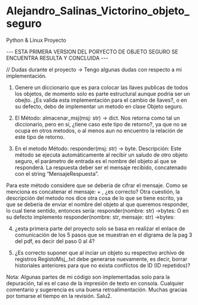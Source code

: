 # Alejandro_Salinas_Victorino_objeto_seguro
Python &amp; Linux Proyecto

--- ESTA PRIMERA VERSION DEL PORYECTO DE OBJETO SEGURO SE ENCUENTRA RESULTA Y CONCLUIDA ---


// Dudas durante el proyecto -> Tengo algunas dudas con respecto a mi implementación. 

1) Genere un diccionario que es para colocar las llaves publicas de todos los objetos, de momento solo es parte estructural aunque podria ser un obejto. ¿Es valida esta implementación para el cambio de llaves?, o en su defecto, debo de implementar un metodo en clase Objeto seguro.

2) El Método: almacenar_msj(msj: str) -> dict.   Nos retorna como tal un diccionario, pero en si, ¿tiene caso este tipo de retorno?, ya que no se ocupa en otros metodos, o al menos aun no encuentro la relación de este tipo de retorno. 

3) En el metodo Método: responder(msj: str) -> byte. Descripción: Este método se ejecuta automáticamente al recibir un saludo de otro objeto seguro, el parámetro de entrada es el nombre del objeto al que se responderá. La respuesta deber ser el mensaje recibido, concatenado con el string “MensajeRespuesta”.

Para este método considere que se deberia de cifrar el mensaje. Como se menciona es concatenar el mensaje: <saludo descifrado> + <MensajeRespuesta>, ¿es correcto?
  Otra cuestión, la descripción del metodo nos dice otra cosa de lo que se tiene escrito, ya que se deberia de enviar el nombre del objeto al que queremos responder, lo cual tiene sentido, entonces sería: responder(nombre: str) ->bytes: 
  O en su defecto implemento responder(nombre: str, mensaje: str) ->bytes:
  
4) ¿esta primera parte del proyecto solo se basa en realizar el enlace de comunicación de los 5 pasos que se muestran en el digrama de la pag 3 del pdf, es decir del paso 0 al 4?
  
5) ¿Es correcto suponer que al inciar un objeto su respectivo archivo de registros RegistoMsj_<NombredelObjetoSeguro>.txt debe generarse nuevamente, es decir, borrar historiales anteriores para que no exista conflictos de ID (ID repetidos)? 
  
  Nota: Algunas partes de mi código son implementadas solo para la depuración, tal es el caso de la impresión de texto en consola. 
  Cualquier comentario y sugerencia es una buena retroalimentación. Muchas gracias por tomarse el tiempo en la revisión. Salu2. 
